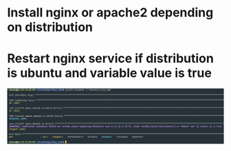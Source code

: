 # Install nginx or apache2 depending on distribution
# Restart nginx service if distribution is ubuntu and variable value is true
![alt text](day2_lab4.png)
